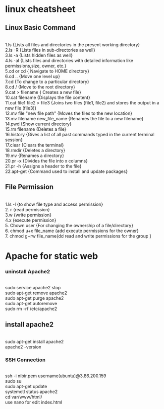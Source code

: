 # linux cheatsheet
## Linux Basic Command
<br/>1.ls		 {Lists all files and directories in the present working directory}
<br/>2.ls -R 	{Lists files in sub-directories as well}
<br/>3.ls -a		{Lists hidden files as well}
<br/>4.ls -al		{Lists files and directories with detailed information like permissions,size, owner, etc.}
<br/>5.cd or cd 	{	Navigate to HOME directory}
<br/>6.cd ..			{Move one level up}
<br/>7.cd	 	{To change to a particular directory}
<br/>8.cd /	 	{Move to the root directory}
<br/>9.cat > filename		{ Creates a new file}
<br/>10.cat filename		{Displays the file content}
<br/>11.cat file1 file2 > file3		{Joins two files (file1, file2) and stores the output in a new file (file3)}
<br/>12.mv file "new file path"		{Moves the files to the new location}
<br/>13.mv filename new_file_name		{Renames the file to a new filename}
<br/>14.pwd 	{Show current directory}
<br/>15.rm filename		{Deletes a file}
<br/>16.history		{Gives a list of all past commands typed in the current terminal session}
<br/>17.clear		{Clears the terminal}
<br/>18.rmdir		{Deletes a directory}
<br/>19.mv		{Renames a directory}
<br/>20.pr -x		{Divides the file into x columns}
<br/>21.pr -h		{Assigns a header to the file}
<br/>22.apt-get 	{Command used to install and update packages}
<br/>
## File Permission
<br/>1.ls -l		{to show file type and access permission}
<br/>2. r		{read permission}
<br/>3.w 		{write permission}
<br/>4.x 		{execute permission}
<br/>5. Chown user		{For changing the ownership of a file/directory}
<br/>6. chmod u+x file_name {add execute permissions for the owner}
<br/>7. chmod g+rw file_name{dd read and write permissions for the group }
# Apache for static web
### uninstall Apache2
<br/>sudo service apache2 stop
<br/>sudo apt-get remove apache2
<br/>sudo apt-get purge apache2
<br/>sudo apt-get autoremove
<br/>sudo rm -rf /etc/apache2
## install apache2
<br/>sudo apt-get install apache2
<br/>apache2 -version
### SSH Connection
<br/>ssh -i nibir.pem username(ubuntu)@3.86.200.159
<br/>sudo su
<br/>sudo apt-get update
<br/>systemctl status apache2
<br/>cd var/www/html/
<br/> use nano for edit index.html
<br/>
<br/>
<br/>
<br/>
<br/>
<br/>


